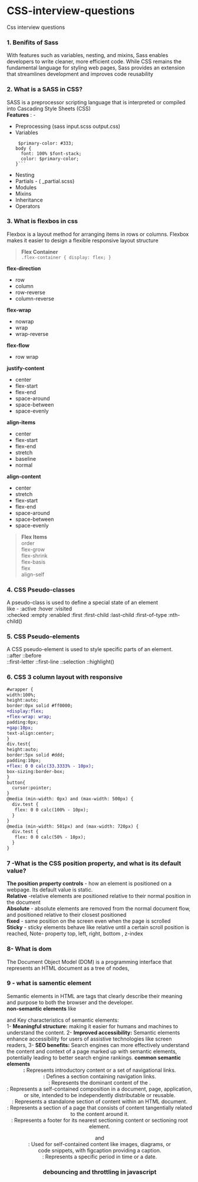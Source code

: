 # CSS-interview-questions
Css interview questions

### 1. Benifits of Sass ###

With features such as variables, nesting, and mixins, Sass enables developers to write cleaner, more efficient code. While CSS remains the fundamental language for styling web pages, Sass provides an extension that streamlines development and improves code reusability

### 2. What is a SASS in CSS? ###

SASS is a preprocessor scripting language that is interpreted or compiled into Cascading Style Sheets (CSS)  
**Features** : - 
- Preprocessing (sass input.scss output.css)
- Variables    
  ```$font-stack: Helvetica, sans-serif;
   $primary-color: #333;
  body {
    font: 100% $font-stack;
    color: $primary-color;
  }```
- Nesting
- Partials - ( _partial.scss)  
- Modules
- Mixins
- Inheritance
- Operators
### 3. What is flexbos in css ###  
Flexbox is a layout method for arranging items in rows or columns. Flexbox makes it easier to design a flexible responsive layout structure  
>**Flex Container**  
`.flex-container {
  display: flex;
  }`  

**flex-direction**  
* row  
* column  
* row-reverse  
* column-reverse
   
**flex-wrap**    
* nowrap  
* wrap  
* wrap-reverse
  
**flex-flow**    
* row wrap
  
**justify-content**    
* center  
* flex-start  
* flex-end  
* space-around  
* space-between  
* space-evenly
  
**align-items**  
* center  
* flex-start  
* flex-end  
* stretch  
* baseline  
* normal
  
**align-content**  
* center  
* stretch  
* flex-start  
* flex-end  
* space-around  
* space-between  
* space-evenly

>**Flex Items**  
order  
flex-grow  
flex-shrink  
flex-basis  
flex  
align-self

### 4. CSS Pseudo-classes ###
A pseudo-class is used to define a special state of an element  
like - :active  :hover  :visited  
:checked  :empty  :enabled  :first  :first-child  :last-child  :first-of-type  :nth-child()  

### 5. CSS Pseudo-elements ###  
A CSS pseudo-element is used to style specific parts of an element.  
::after  ::before  
::first-letter  ::first-line  ::selection ::highlight() 

### 6. CSS 3 column layout with responsive ### 
```diff
#wrapper {
width:100%;
height:auto;
border:0px solid #ff0000;
+display:flex;
+flex-wrap: wrap;
padding:0px;
+gap:10px;
text-align:center;
}
div.test{
height:auto;
border:5px solid #ddd;
padding:10px;
+flex: 0 0 calc(33.3333% - 10px);
box-sizing:border-box;  
}
button{
  cursor:pointer;
}
@media (min-width: 0px) and (max-width: 500px) {
  div.test {
   flex: 0 0 calc(100% - 10px);
  }
}
@media (min-width: 501px) and (max-width: 720px) {
  div.test {
   flex: 0 0 calc(50% - 10px);
  }
}
```
### 7 -What is the CSS position property, and what is its default value? ###
**The position property controls** -  how an element is positioned on a webpage. Its default value is static.    
**Relative** -relative elements are positioned relative to their normal position in the document    
**Absolute** - absolute elements are removed from the normal document flow, and positioned relative to their closest positioned  
**fixed** - same position on the screen even when the page is scrolled  
**Sticky** - sticky elements behave like relative until a certain scroll position is reached, 
Note- property top, left, right, bottom , z-index

### 8- What is dom ###  
The Document Object Model (DOM) is a programming interface that represents an HTML document as a tree of nodes,  

### 9 - what is samentic element ###  
Semantic elements in HTML are tags that clearly describe their meaning and purpose to both the browser and the developer.  
**non-semantic elements** like <div> and <span>
Key characteristics of semantic elements:  
1- **Meaningful structure:** making it easier for humans and machines to understand the content.
2- **Improved accessibility:** Semantic elements enhance accessibility for users of assistive technologies like screen readers, 
3- **SEO benefits:** Search engines can more effectively understand the content and context of a page marked up with semantic elements, potentially leading to better search engine rankings.
**common semantic elements**
**<header>:** Represents introductory content or a set of navigational links.  
**<nav>:** Defines a section containing navigation links.  
**<main>**: Represents the dominant content of the <body>.  
**<article>**: Represents a self-contained composition in a document, page, application, or site, intended to be independently distributable or reusable.  
**<section>**: Represents a standalone section of content within an HTML document.  
**<aside>**: Represents a section of a page that consists of content tangentially related to the content around it.  
**<footer>**: Represents a footer for its nearest sectioning content or sectioning root element.  
**<figure>** and <figcaption>: Used for self-contained content like images, diagrams, or code snippets, with figcaption providing a caption.  
**<time>**: Represents a specific period in time or a date.  

### debouncing and throttling in javascript ###
